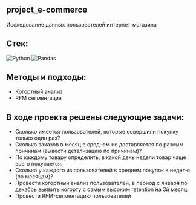## project_e-commerce
Исследование данных пользователей интернет-магазина

## Cтек:
![Python](https://img.shields.io/badge/python-3670A0?style=for-the-badge&logo=python&logoColor=ffdd54)
![Pandas](https://img.shields.io/badge/pandas-%23150458.svg?style=for-the-badge&logo=pandas&logoColor=white)

## Методы и подходы:
+ Когортный анализ
+ RFM сегментация

## В ходе проекта решены следующие задачи:
+ Сколько имеется пользователей, которые совершили покупку только один раз?
+ Сколько заказов в месяц в среднем не доставляется по разным причинам (вывести детализацию по причинам)?
+ По каждому товару определить, в какой день недели товар чаще всего покупается.
+ Сколько у каждого из пользователей в среднем покупок в неделю (по месяцам)?
+ Провести когортный анализ пользователей, в период с января по декабрь выявить когорту с самым высоким retention на 3й месяц.
+ Провести RFM-сегментацию пользователей

